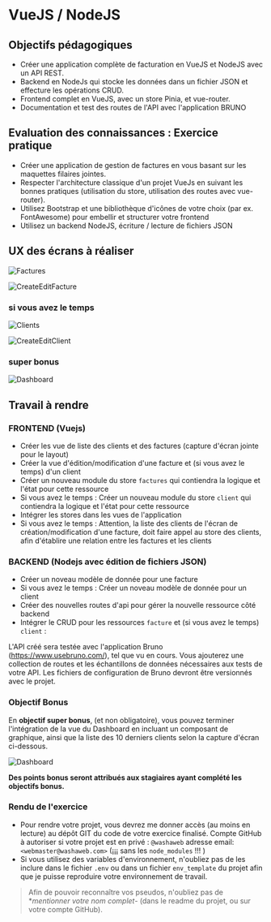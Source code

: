 # VueJS / NodeJS

## Objectifs pédagogiques

- Créer une application complète de facturation en VueJS et NodeJS avec un API REST.
- Backend en NodeJs qui stocke les données dans un fichier JSON et effecture les opérations CRUD.
- Frontend complet en VueJS, avec un store Pinia, et vue-router.
- Documentation et test des routes de l'API avec l'application BRUNO

## Evaluation des connaissances : Exercice pratique

- Créer une application de gestion de factures en vous basant sur les maquettes filaires jointes.
- Respecter l'architecture classique d'un projet VueJs en suivant les bonnes pratiques (utilisation du store, utilisation des routes avec vue-router).
- Utilisez Bootstrap et une bibliothèque d'icônes de votre choix (par ex. FontAwesome) pour embellir et structurer votre frontend
- Utilisez un backend NodeJS, écriture / lecture de fichiers JSON

## UX des écrans à réaliser

![Factures](./captures/Factures.jpg)

![CreateEditFacture](./captures/Facture-edition.jpg)

### si vous avez le temps

![Clients](./captures/Clients.jpg)

![CreateEditClient](./captures/Client-edition.jpg)

### super bonus

![Dashboard](./captures/Dashboard.jpg)

## Travail à rendre

### FRONTEND (Vuejs)

- Créer les vue de liste des clients et des factures (capture d'écran jointe pour le layout)
- Créer la vue d'édition/modification d'une facture et (si vous avez le temps) d'un client
- Créer un nouveau module du store `factures` qui contiendra la logique et l'état pour cette ressource
- Si vous avez le temps : Créer un nouveau module du store `client` qui contiendra la logique et l'état pour cette ressource
- Intégrer les stores dans les vues de l'application
- Si vous avez le temps : Attention, la liste des clients de l'écran de création/modification d'une facture, doit faire appel au store des clients, afin d'établire une relation entre les factures et les clients

### BACKEND (Nodejs avec édition de fichiers JSON)
  
- Créer un noveau modèle de donnée pour une facture
- Si vous avez le temps : Créer un noveau modèle de donnée pour un client
- Créer des nouvelles routes d'api pour gérer la nouvelle ressource côté backend
- Intégrer le CRUD pour les ressources `facture` et (si vous avez le temps) `client` :

L'API créé sera testée avec l'application Bruno (https://www.usebruno.com/), tel que vu en cours. 
Vous ajouterez une collection de routes et les échantillons de données nécessaires aux tests de votre API. Les fichiers de configuration de Bruno devront être versionnés avec le projet.

### Objectif Bonus

En **objectif super bonus**, (et non obligatoire), vous pouvez terminer l'intégration de la vue du Dashboard en incluant un composant de graphique, ainsi que la liste des 10 derniers clients selon la capture d'écran ci-dessous.

![Dashboard](./captures/Dashboard.jpg)

**Des points bonus seront attribués aux stagiaires ayant complété les objectifs bonus.**

### Rendu de l'exercice

- Pour rendre votre projet, vous devrez me donner accès (au moins en lecture) au dépôt GIT du code de votre exercice finalisé. Compte GitHub à autoriser si votre projet est en privé : `@washaweb` adresse email: `<webmaster@washaweb.com>` (¡¡¡ sans les `node_modules` !!! )
- Si vous utilisez des variables d'environnement, n'oubliez pas de les inclure dans le fichier `.env` ou dans un fichier `env_template` du projet afin que je puisse reproduire votre environnement de travail.

> Afin de pouvoir reconnaître vos pseudos, n'oubliez pas de **mentionner votre nom complet*- (dans le readme du projet, ou sur votre compte GitHub).
